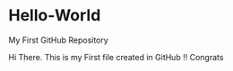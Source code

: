 # Hello-World
My First GitHub Repository

Hi There. This is my First file created in GitHub !!
Congrats
